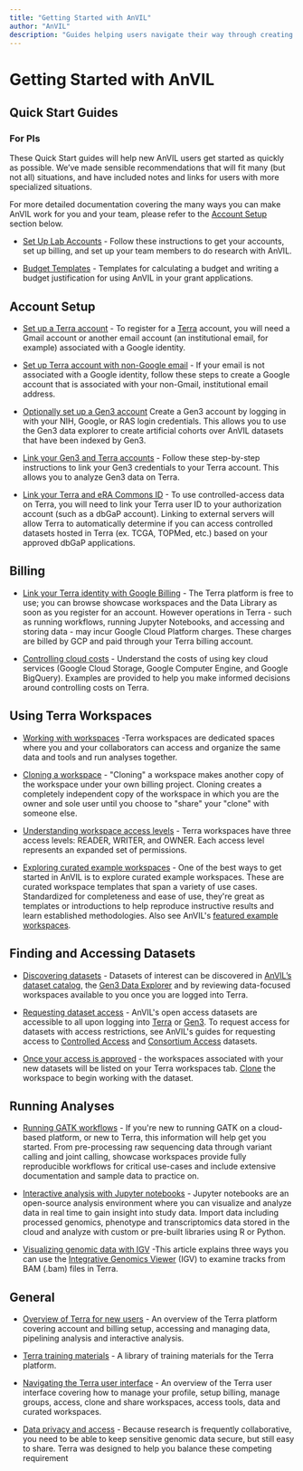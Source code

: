 ```yaml
---
title: "Getting Started with AnVIL"
author: "AnVIL"
description: "Guides helping users navigate their way through creating an account, linking billing credentials, interacting with Workspaces, and performing analysis."
---
```


# Getting Started with AnVIL
## Quick Start Guides

### For PIs

These Quick Start guides will help new AnVIL users get started as quickly as possible.
We’ve made sensible recommendations that will fit many (but not all)
situations, and have included notes and links for users
with more specialized situations.

For more detailed documentation covering the many ways you can make
AnVIL work for you and your team, please refer to the [Account Setup](/learn#account-setup) section below.

- [Set Up Lab Accounts](/learn/for-pis/setting-up-lab-accounts) - Follow these instructions to get your accounts, set up billing, and set up your team members to do research with AnVIL.

- [Budget Templates](https://docs.google.com/document/d/1HX4-3F-bLCwld_qsxOPd1OSHV403C0cYgVnT8tnpPJc) - Templates for calculating a budget and writing a budget justification for using AnVIL in your grant applications.

## Account Setup

- [Set up a Terra account](https://support.terra.bio/hc/en-us/articles/360028235911-How-to-register-for-a-Terra-account) - To register for a [Terra](https://anvil.terra.bio/#workspaces) account, you will need a Gmail account or another email account (an institutional email, for example) associated with a Google identity.

- [Set up Terra account with non-Google email](https://support.terra.bio/hc/en-us/articles/360029186611-Setting-up-a-Google-account-with-a-non-Google-email) - If your email is not associated with a Google identity, follow these steps to create a Google account that is associated with your non-Gmail, institutional email address.

- [Optionally set up a Gen3 account](https://gen3.theanvil.io/login) Create a Gen3 account by logging in with your NIH, Google, or RAS login credentials. This allows you to use the Gen3 data explorer to create artificial cohorts over AnVIL datasets that have been indexed by Gen3.

- [Link your Gen3 and Terra accounts](https://support.terra.bio/hc/en-us/articles/360050390451) - Follow these step-by-step instructions to link your Gen3 credentials to your Terra account. This allows you to analyze Gen3 data on Terra.

- [Link your Terra and eRA Commons ID](https://support.terra.bio/hc/en-us/articles/360038086332-Linking-Terra-to-External-Servers) - To use controlled-access data on Terra, you will need to link your Terra user ID to your authorization account (such as a dbGaP account). Linking to external servers will allow Terra to automatically determine if you can access controlled datasets hosted in Terra (ex. TCGA, TOPMed, etc.) based on your approved dbGaP applications. 

## Billing

- [Link your Terra identity with Google Billing](https://support.terra.bio/hc/en-us/articles/360026182251-How-to-set-up-billing-projects-and-Google-Billing-Accounts) - The Terra platform is free to use; you can browse showcase workspaces and the Data Library as soon as you register for an account. However operations in Terra - such as running workflows, running Jupyter Notebooks, and accessing and storing data - may incur Google Cloud Platform charges. These charges are billed by GCP and paid through your Terra billing account.

- [Controlling cloud costs](https://support.terra.bio/hc/en-us/sections/360006459511-Controlling-Cloud-costs) - Understand the costs of using key cloud services (Google Cloud Storage, Google Computer Engine, and Google BigQuery). Examples are provided to help you make informed decisions around controlling costs on Terra.


## Using Terra Workspaces

- [Working with workspaces](https://support.terra.bio/hc/en-us/articles/360024743371-Working-with-workspaces) -Terra workspaces  are dedicated spaces where you and your collaborators can access and organize the same data and tools and run analyses together.

- [Cloning a workspace](https://support.terra.bio/hc/en-us/articles/360026130851-How-to-clone-a-workspace) - "Cloning" a workspace makes another copy of the workspace under your own billing project. Cloning creates a completely independent copy of the workspace in which you are the owner and sole user until you choose to "share" your "clone" with someone else.


- [Understanding workspace access levels](https://support.terra.bio/hc/en-us/articles/360025851892-Reader-writer-or-owner-Workspace-access-controls-explained) - Terra workspaces have three access levels: READER, WRITER, and OWNER. Each access level represents an expanded set of permissions.

- [Exploring curated example workspaces](https://support.terra.bio/hc/en-us/articles/360028967111-Start-with-curated-sample-workspaces-for-a-variety-of-use-cases) - One of the best ways to get started in AnVIL is to explore curated example workspaces. These are curated workspace templates that span a variety of use cases.  Standardized for completeness and ease of use, they're great as templates or introductions to help reproduce instructive results and learn established methodologies. Also see AnVIL's [featured example workspaces](/learn/getting-started/using-example-workspaces).

## Finding and Accessing Datasets
- [Discovering datasets](/data) - Datasets of interest can be discovered in [AnVIL’s dataset catalog](/data), the [Gen3 Data Explorer](https://gen3.theanvil.io/) and by reviewing data-focused workspaces available to you once you are logged into Terra.

- [Requesting dataset access](/learn/accessing-data/requesting-data-access) - AnVIL's open access datasets are accessible to all upon logging into [Terra](https://anvil.terra.bio/#workspaces)  or [Gen3](https://gen3.theanvil.io). To request access for datasets with access restrictions, see AnVIL's guides for requesting access to [Controlled Access](#accessing-controlled-access-data) and [Consortium Access](#accessing-consortium-access-data) datasets. 

- [Once your access is approved](/learn/accessing-data/requesting-data-access#once-your-access-is-granted) - the workspaces associated with your new datasets will be listed on your Terra workspaces tab.  [Clone](https://support.terra.bio/hc/en-us/articles/360026130851-How-to-clone-a-workspace) the workspace to begin working with the dataset.

## Running Analyses

- [Running GATK workflows](https://support.terra.bio/hc/en-us/articles/360029034232-Getting-started-with-GATK-workflows-in-the-cloud-FAQs) - If you're new to running GATK on a cloud-based platform, or new to Terra, this information will help get you started. From pre-processing raw sequencing data through variant calling and joint calling, showcase workspaces provide fully reproducible workflows for  critical use-cases and include extensive documentation and sample data to practice on.

- [Interactive analysis with Jupyter notebooks](https://support.terra.bio/hc/en-us/articles/360024898671-Interactive-analysis-with-Jupyter-notebooks) - Jupyter notebooks are an open-source analysis environment where you can visualize and analyze  data in real time to gain insight into study data. Import data including processed genomics, phenotype and transcriptomics data stored in the cloud and analyze with custom or pre-built libraries using R or Python.

- [Visualizing genomic data with IGV](https://support.terra.bio/hc/en-us/articles/360029654831-Viewing-IGV-tracks-of-BAM-files-in-your-workspace-data) -This article explains three ways you can use the [Integrative Genomics Viewer](https://software.broadinstitute.org/software/igv/) (IGV) to examine tracks from BAM (.bam) files in Terra.

## General

- [Overview of Terra for new users](https://support.terra.bio/hc/en-us/sections/360006866192-New-users-overview) - An overview of the Terra platform covering account and billing setup, accessing and managing data, pipelining analysis and interactive analysis.

- [Terra training materials](https://support.terra.bio/) - A library of training materials for the Terra platform.

- [Navigating the Terra user interface](https://support.terra.bio/hc/en-us/articles/360022704371-Navigating-in-Terra) - An overview of the Terra user interface covering how to manage your profile, setup billing, manage groups, access, clone and share workspaces, access tools, data and curated workspaces.

- [Data privacy and access](https://support.terra.bio/hc/en-us/articles/360026775691-Managing-data-privacy-and-access-with-Authorization-Domains) - Because research is frequently collaborative, you need to be able to keep sensitive genomic data secure, but still easy to share. Terra was designed to help you balance these competing requirement

